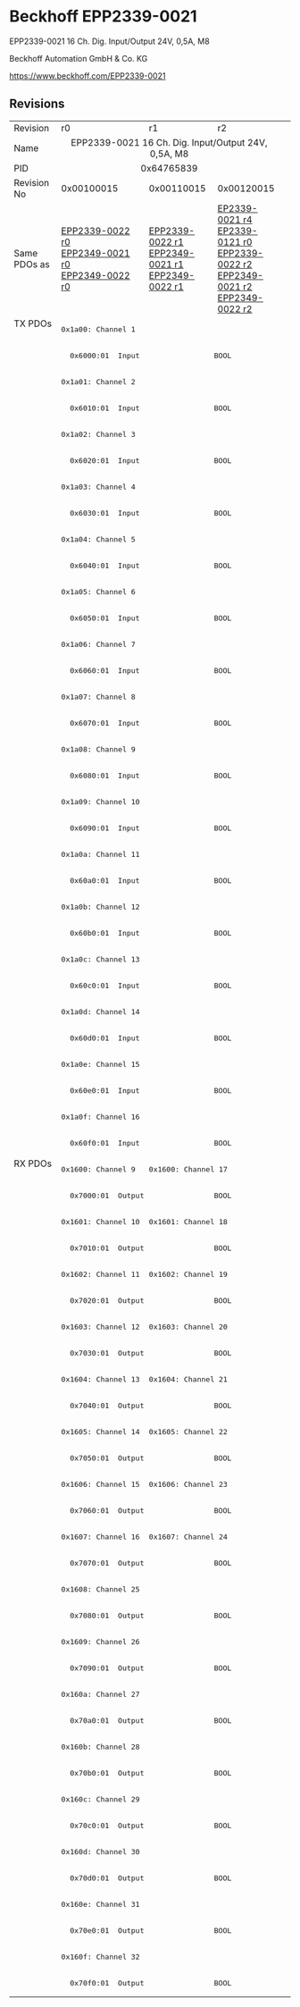 # Beckhoff EPP2339-0021

EPP2339-0021 16 Ch. Dig. Input/Output 24V, 0,5A, M8

Beckhoff Automation GmbH & Co. KG

https://www.beckhoff.com/EPP2339-0021

## Revisions
<table>
<tr >
<td>Revision</td>
<td>r0</td>
<td>r1</td>
<td>r2</td>
</tr>
<tr >
<td>Name</td>
<td colspan=3 align="center">EPP2339-0021 16 Ch. Dig. Input/Output 24V, 0,5A, M8</td>
</tr>
<tr >
<td>PID</td>
<td colspan=3 align="center">0x64765839</td>
</tr>
<tr >
<td>Revision No</td>
<td>0x00100015</td>
<td>0x00110015</td>
<td>0x00120015</td>
</tr>
<tr >
<td>Same PDOs as</td>
<td><a href="EPP2339-0022">EPP2339-0022 r0</a><br/><a href="EPP2349-0021">EPP2349-0021 r0</a><br/><a href="EPP2349-0022">EPP2349-0022 r0</a></td>
<td><a href="EPP2339-0022">EPP2339-0022 r1</a><br/><a href="EPP2349-0021">EPP2349-0021 r1</a><br/><a href="EPP2349-0022">EPP2349-0022 r1</a></td>
<td><a href="EP2339-0021">EP2339-0021 r4</a><br/><a href="EP2339-0121">EP2339-0121 r0</a><br/><a href="EPP2339-0022">EPP2339-0022 r2</a><br/><a href="EPP2349-0021">EPP2349-0021 r2</a><br/><a href="EPP2349-0022">EPP2349-0022 r2</a></td>
</tr>
<tr class="txpdo pdosection">
<td rowspan=32 valign=top>TX PDOs</td>
<td colspan=3 align="left"><pre>0x1a00: Channel 1</pre></td>
<td></td>
</tr>
<tr class="txpdo">
<td colspan=3 align="left"><pre>  0x6000:01  Input                 BOOL</pre></td>
</tr>
<tr class="txpdo pdosection">
<td colspan=3 align="left"><pre>0x1a01: Channel 2</pre></td>
</tr>
<tr class="txpdo">
<td colspan=3 align="left"><pre>  0x6010:01  Input                 BOOL</pre></td>
</tr>
<tr class="txpdo pdosection">
<td colspan=3 align="left"><pre>0x1a02: Channel 3</pre></td>
</tr>
<tr class="txpdo">
<td colspan=3 align="left"><pre>  0x6020:01  Input                 BOOL</pre></td>
</tr>
<tr class="txpdo pdosection">
<td colspan=3 align="left"><pre>0x1a03: Channel 4</pre></td>
</tr>
<tr class="txpdo">
<td colspan=3 align="left"><pre>  0x6030:01  Input                 BOOL</pre></td>
</tr>
<tr class="txpdo pdosection">
<td colspan=3 align="left"><pre>0x1a04: Channel 5</pre></td>
</tr>
<tr class="txpdo">
<td colspan=3 align="left"><pre>  0x6040:01  Input                 BOOL</pre></td>
</tr>
<tr class="txpdo pdosection">
<td colspan=3 align="left"><pre>0x1a05: Channel 6</pre></td>
</tr>
<tr class="txpdo">
<td colspan=3 align="left"><pre>  0x6050:01  Input                 BOOL</pre></td>
</tr>
<tr class="txpdo pdosection">
<td colspan=3 align="left"><pre>0x1a06: Channel 7</pre></td>
</tr>
<tr class="txpdo">
<td colspan=3 align="left"><pre>  0x6060:01  Input                 BOOL</pre></td>
</tr>
<tr class="txpdo pdosection">
<td colspan=3 align="left"><pre>0x1a07: Channel 8</pre></td>
</tr>
<tr class="txpdo">
<td colspan=3 align="left"><pre>  0x6070:01  Input                 BOOL</pre></td>
</tr>
<tr class="txpdo pdosection">
<td colspan=3 align="left"><pre>0x1a08: Channel 9</pre></td>
</tr>
<tr class="txpdo">
<td colspan=3 align="left"><pre>  0x6080:01  Input                 BOOL</pre></td>
</tr>
<tr class="txpdo pdosection">
<td colspan=3 align="left"><pre>0x1a09: Channel 10</pre></td>
</tr>
<tr class="txpdo">
<td colspan=3 align="left"><pre>  0x6090:01  Input                 BOOL</pre></td>
</tr>
<tr class="txpdo pdosection">
<td colspan=3 align="left"><pre>0x1a0a: Channel 11</pre></td>
</tr>
<tr class="txpdo">
<td colspan=3 align="left"><pre>  0x60a0:01  Input                 BOOL</pre></td>
</tr>
<tr class="txpdo pdosection">
<td colspan=3 align="left"><pre>0x1a0b: Channel 12</pre></td>
</tr>
<tr class="txpdo">
<td colspan=3 align="left"><pre>  0x60b0:01  Input                 BOOL</pre></td>
</tr>
<tr class="txpdo pdosection">
<td colspan=3 align="left"><pre>0x1a0c: Channel 13</pre></td>
</tr>
<tr class="txpdo">
<td colspan=3 align="left"><pre>  0x60c0:01  Input                 BOOL</pre></td>
</tr>
<tr class="txpdo pdosection">
<td colspan=3 align="left"><pre>0x1a0d: Channel 14</pre></td>
</tr>
<tr class="txpdo">
<td colspan=3 align="left"><pre>  0x60d0:01  Input                 BOOL</pre></td>
</tr>
<tr class="txpdo pdosection">
<td colspan=3 align="left"><pre>0x1a0e: Channel 15</pre></td>
</tr>
<tr class="txpdo">
<td colspan=3 align="left"><pre>  0x60e0:01  Input                 BOOL</pre></td>
</tr>
<tr class="txpdo pdosection">
<td colspan=3 align="left"><pre>0x1a0f: Channel 16</pre></td>
</tr>
<tr class="txpdo">
<td colspan=3 align="left"><pre>  0x60f0:01  Input                 BOOL</pre></td>
</tr>
<tr class="rxpdo pdosection">
<td rowspan=32 valign=top>RX PDOs</td>
<td><pre>0x1600: Channel 9</pre></td>
<td colspan=2 align="left"><pre>0x1600: Channel 17</pre></td>
<td></td>
</tr>
<tr class="rxpdo">
<td colspan=3 align="left"><pre>  0x7000:01  Output                BOOL</pre></td>
</tr>
<tr class="rxpdo pdosection">
<td><pre>0x1601: Channel 10</pre></td>
<td colspan=2 align="left"><pre>0x1601: Channel 18</pre></td>
</tr>
<tr class="rxpdo">
<td colspan=3 align="left"><pre>  0x7010:01  Output                BOOL</pre></td>
</tr>
<tr class="rxpdo pdosection">
<td><pre>0x1602: Channel 11</pre></td>
<td colspan=2 align="left"><pre>0x1602: Channel 19</pre></td>
</tr>
<tr class="rxpdo">
<td colspan=3 align="left"><pre>  0x7020:01  Output                BOOL</pre></td>
</tr>
<tr class="rxpdo pdosection">
<td><pre>0x1603: Channel 12</pre></td>
<td colspan=2 align="left"><pre>0x1603: Channel 20</pre></td>
</tr>
<tr class="rxpdo">
<td colspan=3 align="left"><pre>  0x7030:01  Output                BOOL</pre></td>
</tr>
<tr class="rxpdo pdosection">
<td><pre>0x1604: Channel 13</pre></td>
<td colspan=2 align="left"><pre>0x1604: Channel 21</pre></td>
</tr>
<tr class="rxpdo">
<td colspan=3 align="left"><pre>  0x7040:01  Output                BOOL</pre></td>
</tr>
<tr class="rxpdo pdosection">
<td><pre>0x1605: Channel 14</pre></td>
<td colspan=2 align="left"><pre>0x1605: Channel 22</pre></td>
</tr>
<tr class="rxpdo">
<td colspan=3 align="left"><pre>  0x7050:01  Output                BOOL</pre></td>
</tr>
<tr class="rxpdo pdosection">
<td><pre>0x1606: Channel 15</pre></td>
<td colspan=2 align="left"><pre>0x1606: Channel 23</pre></td>
</tr>
<tr class="rxpdo">
<td colspan=3 align="left"><pre>  0x7060:01  Output                BOOL</pre></td>
</tr>
<tr class="rxpdo pdosection">
<td><pre>0x1607: Channel 16</pre></td>
<td colspan=2 align="left"><pre>0x1607: Channel 24</pre></td>
</tr>
<tr class="rxpdo">
<td colspan=3 align="left"><pre>  0x7070:01  Output                BOOL</pre></td>
</tr>
<tr class="rxpdo pdosection">
<td colspan=3 align="left"><pre>0x1608: Channel 25</pre></td>
</tr>
<tr class="rxpdo">
<td colspan=3 align="left"><pre>  0x7080:01  Output                BOOL</pre></td>
</tr>
<tr class="rxpdo pdosection">
<td colspan=3 align="left"><pre>0x1609: Channel 26</pre></td>
</tr>
<tr class="rxpdo">
<td colspan=3 align="left"><pre>  0x7090:01  Output                BOOL</pre></td>
</tr>
<tr class="rxpdo pdosection">
<td colspan=3 align="left"><pre>0x160a: Channel 27</pre></td>
</tr>
<tr class="rxpdo">
<td colspan=3 align="left"><pre>  0x70a0:01  Output                BOOL</pre></td>
</tr>
<tr class="rxpdo pdosection">
<td colspan=3 align="left"><pre>0x160b: Channel 28</pre></td>
</tr>
<tr class="rxpdo">
<td colspan=3 align="left"><pre>  0x70b0:01  Output                BOOL</pre></td>
</tr>
<tr class="rxpdo pdosection">
<td colspan=3 align="left"><pre>0x160c: Channel 29</pre></td>
</tr>
<tr class="rxpdo">
<td colspan=3 align="left"><pre>  0x70c0:01  Output                BOOL</pre></td>
</tr>
<tr class="rxpdo pdosection">
<td colspan=3 align="left"><pre>0x160d: Channel 30</pre></td>
</tr>
<tr class="rxpdo">
<td colspan=3 align="left"><pre>  0x70d0:01  Output                BOOL</pre></td>
</tr>
<tr class="rxpdo pdosection">
<td colspan=3 align="left"><pre>0x160e: Channel 31</pre></td>
</tr>
<tr class="rxpdo">
<td colspan=3 align="left"><pre>  0x70e0:01  Output                BOOL</pre></td>
</tr>
<tr class="rxpdo pdosection">
<td colspan=3 align="left"><pre>0x160f: Channel 32</pre></td>
</tr>
<tr class="rxpdo">
<td colspan=3 align="left"><pre>  0x70f0:01  Output                BOOL</pre></td>
</tr>
</table>
